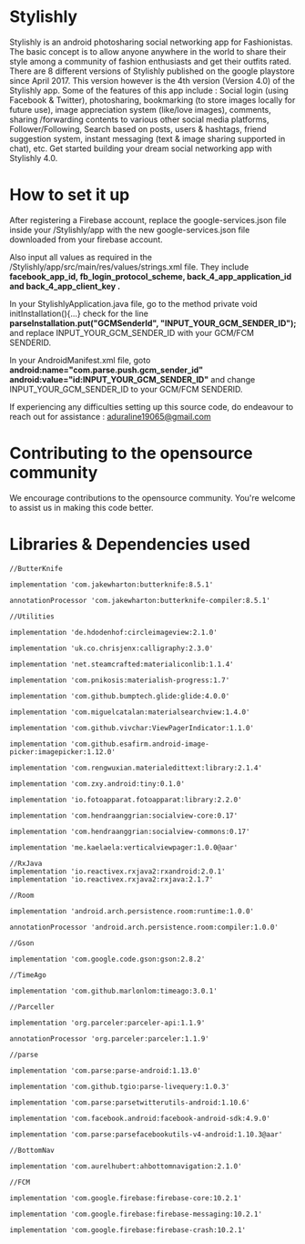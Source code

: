 # Stylishly
Stylishly is an android photosharing social networking app for Fashionistas. The basic concept is to allow anyone anywhere in the world to share their style among a community of fashion enthusiasts and get their outfits rated.
There are 8 different versions of Stylishly published on the google playstore since April 2017. This version however is the 4th version (Version 4.0) of the Stylishly app. 
Some of the features of this app include : Social login (using Facebook &amp; Twitter), photosharing, bookmarking (to store images locally for future use), image appreciation system (like/love images), comments, sharing /forwarding contents to various other social media platforms, Follower/Following, Search based on posts, users &amp; hashtags, friend suggestion system, instant messaging (text &amp; image sharing supported in chat), etc. 
Get started building your dream social networking app with Stylishly 4.0.


# How to set it up
After registering a Firebase account, replace the google-services.json file inside your /Stylishly/app with the new google-services.json file downloaded from your firebase account.

Also input all values as required in the /Stylishly/app/src/main/res/values/strings.xml file. They include <b>facebook_app_id, fb_login_protocol_scheme, back_4_app_application_id and back_4_app_client_key .</b>

In your StylishlyApplication.java file, go to the method private void initInstallation(){...} check for the line <b>parseInstallation.put("GCMSenderId", "INPUT_YOUR_GCM_SENDER_ID");</b> and replace INPUT_YOUR_GCM_SENDER_ID with your GCM/FCM SENDERID.

In your AndroidManifest.xml file, goto <b>android:name="com.parse.push.gcm_sender_id" android:value="id:INPUT_YOUR_GCM_SENDER_ID"</b> and change INPUT_YOUR_GCM_SENDER_ID to your GCM/FCM SENDERID.

If experiencing any difficulties setting up this source code, do endeavour to reach out for assistance : aduraline19065@gmail.com

# Contributing to the opensource community
We encourage contributions to the opensource community. You're welcome to assist us in making this code better.
            
            
# Libraries & Dependencies used
    //ButterKnife

    implementation 'com.jakewharton:butterknife:8.5.1'
    
    annotationProcessor 'com.jakewharton:butterknife-compiler:8.5.1'

    //Utilities
    
    implementation 'de.hdodenhof:circleimageview:2.1.0'
    
    implementation 'uk.co.chrisjenx:calligraphy:2.3.0'
    
    implementation 'net.steamcrafted:materialiconlib:1.1.4'
    
    implementation 'com.pnikosis:materialish-progress:1.7'
    
    implementation 'com.github.bumptech.glide:glide:4.0.0'
    
    implementation 'com.miguelcatalan:materialsearchview:1.4.0'
    
    implementation 'com.github.vivchar:ViewPagerIndicator:1.1.0'
    
    implementation 'com.github.esafirm.android-image-picker:imagepicker:1.12.0'
    
    implementation 'com.rengwuxian.materialedittext:library:2.1.4'
    
    implementation 'com.zxy.android:tiny:0.1.0'
    
    implementation 'io.fotoapparat.fotoapparat:library:2.2.0'
    
    implementation 'com.hendraanggrian:socialview-core:0.17'
    
    implementation 'com.hendraanggrian:socialview-commons:0.17'
    
    implementation 'me.kaelaela:verticalviewpager:1.0.0@aar'

    //RxJava
    implementation 'io.reactivex.rxjava2:rxandroid:2.0.1'
    implementation 'io.reactivex.rxjava2:rxjava:2.1.7'

    //Room
    
    implementation 'android.arch.persistence.room:runtime:1.0.0'
    
    annotationProcessor 'android.arch.persistence.room:compiler:1.0.0'

    //Gson
    
    implementation 'com.google.code.gson:gson:2.8.2'

    //TimeAgo
    
    implementation 'com.github.marlonlom:timeago:3.0.1'

    //Parceller
    
    implementation 'org.parceler:parceler-api:1.1.9'
    
    annotationProcessor 'org.parceler:parceler:1.1.9'

    //parse
    
    implementation 'com.parse:parse-android:1.13.0'
    
    implementation 'com.github.tgio:parse-livequery:1.0.3'
    
    implementation 'com.parse:parsetwitterutils-android:1.10.6'
    
    implementation 'com.facebook.android:facebook-android-sdk:4.9.0'
    
    implementation 'com.parse:parsefacebookutils-v4-android:1.10.3@aar'

    //BottomNav
    
    implementation 'com.aurelhubert:ahbottomnavigation:2.1.0'

    //FCM

    implementation 'com.google.firebase:firebase-core:10.2.1'
    
    implementation 'com.google.firebase:firebase-messaging:10.2.1'
    
    implementation 'com.google.firebase:firebase-crash:10.2.1'
    


